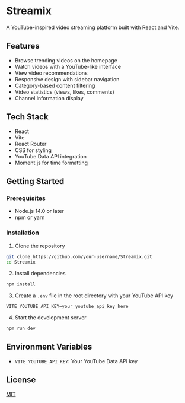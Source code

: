 # Streamix

A YouTube-inspired video streaming platform built with React and Vite.

## Features

- Browse trending videos on the homepage
- Watch videos with a YouTube-like interface
- View video recommendations
- Responsive design with sidebar navigation
- Category-based content filtering
- Video statistics (views, likes, comments)
- Channel information display

## Tech Stack

- React
- Vite
- React Router
- CSS for styling
- YouTube Data API integration
- Moment.js for time formatting

## Getting Started

### Prerequisites

- Node.js 14.0 or later
- npm or yarn

### Installation

1. Clone the repository

```bash
git clone https://github.com/your-username/Streamix.git
cd Streamix
```

2. Install dependencies

```bash
npm install
```

3. Create a `.env` file in the root directory with your YouTube API key

```
VITE_YOUTUBE_API_KEY=your_youtube_api_key_here
```

4. Start the development server

```bash
npm run dev
```

## Environment Variables

- `VITE_YOUTUBE_API_KEY`: Your YouTube Data API key

## License

[MIT](LICENSE)
